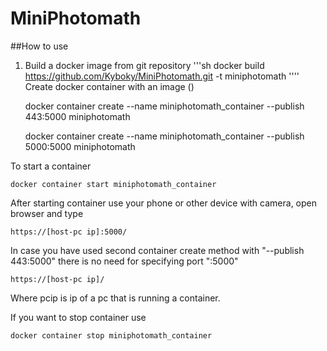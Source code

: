 # MiniPhotomath

##How to use
1. Build a docker image from git repository 
    '''sh 
    docker build https://github.com/Kyboky/MiniPhotomath.git -t miniphotomath
    ''''
Create docker container with an image ()

    docker container create --name miniphotomath_container --publish 443:5000 miniphotomath

	docker container create --name miniphotomath_container --publish 5000:5000 miniphotomath

To start a container

	docker container start miniphotomath_container
	
After starting container use your phone or other device with camera, open browser and type

	https://[host-pc ip]:5000/

In case you have used second container create method with "--publish 443:5000" there is no need for specifying port ":5000"

    https://[host-pc ip]/

Where pcip is ip of a pc that is running a container.

If you want to stop container use 

	docker container stop miniphotomath_container
  


	
